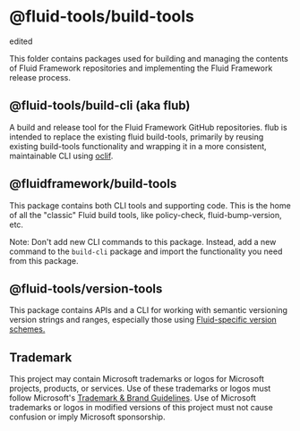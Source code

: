 # @fluid-tools/build-tools

edited

This folder contains packages used for building and managing the contents of Fluid Framework repositories and
implementing the Fluid Framework release process.

## @fluid-tools/build-cli (aka flub)

A build and release tool for the Fluid Framework GitHub repositories. flub is intended to replace the existing
fluid build-tools, primarily by reusing existing build-tools functionality and wrapping it in a more consistent,
maintainable CLI using [oclif](https://oclif.io).

## @fluidframework/build-tools

This package contains both CLI tools and supporting code. This is the home of all the "classic" Fluid build tools, like
policy-check, fluid-bump-version, etc.

Note: Don't add new CLI commands to this package. Instead, add a new command to the `build-cli` package and import the
functionality you need from this package.

## @fluid-tools/version-tools

This package contains APIs and a CLI for working with semantic versioning version strings and ranges, especially those
using [Fluid-specific version schemes.](./packages/version-tools/README.md#version-schemes)

## Trademark

This project may contain Microsoft trademarks or logos for Microsoft projects, products, or services. Use of these trademarks
or logos must follow Microsoft's [Trademark & Brand Guidelines](https://www.microsoft.com/en-us/legal/intellectualproperty/trademarks/usage/general).
Use of Microsoft trademarks or logos in modified versions of this project must not cause confusion or imply Microsoft sponsorship.
